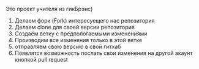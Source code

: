 Это проект учителя из гикБрэнс)


1. Делаем форк (Fork) интересуещего нас репозитория
2. Делаем clone для своей версии репозитория
3. Создаём ветку с предпологаемыми изменениями
4. Производим все изменения только в этой ветке
5. отправляем свою версию в свой гитхаб
6. Появлятся возможность послать свои изменения на другой акаунт кнопкой pull request
